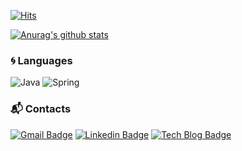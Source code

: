 [![Hits](https://hits.seeyoufarm.com/api/count/incr/badge.svg?url=https%3A%2F%2Fgithub.com%2Fumanking%2F&count_bg=%2379C83D&title_bg=%23555555&icon=&icon_color=%23E7E7E7&title=hits&edge_flat=false)](https://hits.seeyoufarm.com)

[![Anurag's github stats](https://github-readme-stats.vercel.app/api?username=umanking)](https://github.com/anuraghazra/github-readme-stats)

### :cyclone: Languages
![Java](https://img.shields.io/badge/Java-%E2%98%85%E2%98%85%E2%98%85%E2%98%86%E2%98%86-0696D7?style=plastic&logo=Java&logoColor=blue) ![Spring](https://img.shields.io/badge/Spring-%E2%98%85%E2%98%85%E2%98%85%E2%98%86%E2%98%86-3DDC84?style=plastic&logo=spring&logoColor=green)

### :mailbox_with_mail: Contacts
[![Gmail Badge](https://img.shields.io/badge/Gmail-d14836?style=flat-square&logo=Gmail&logoColor=white&link=mailto:umanking@gmail.com)](mailto:umanking@gmail.com) [![Linkedin Badge](https://img.shields.io/badge/-LinkedIn-blue?style=flat-square&logo=Linkedin&logoColor=white&link=https://www.linkedin.com/in/umanking)](https://www.linkedin.com/in/umanking) [![Tech Blog Badge](http://img.shields.io/badge/-Tech%20blog-black?style=flat-square&logo=github&link=https://umanking.github.io/)](https://umanking.github.io/)
